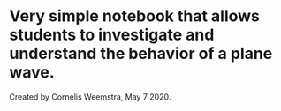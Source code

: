# Very simple notebook that allows students to investigate and understand the behavior of a plane wave.
Created by Cornelis Weemstra, May 7 2020. 

